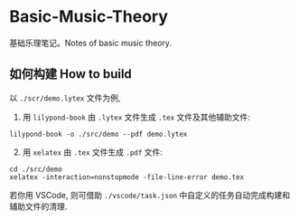 # Basic-Music-Theory
基础乐理笔记。Notes of basic music theory.

## 如何构建 How to build
以 `./scr/demo.lytex` 文件为例,
1. 用 `lilypond-book` 由 `.lytex` 文件生成 `.tex` 文件及其他辅助文件:
```
lilypond-book -o ./src/demo --pdf demo.lytex
```
2. 用 `xelatex` 由 `.tex` 文件生成 `.pdf` 文件:
```
cd ./src/demo
xelatex -interaction=nonstopmode -file-line-error demo.tex
```

若你用 VSCode, 则可借助 `./vscode/task.json` 中自定义的任务自动完成构建和辅助文件的清理.